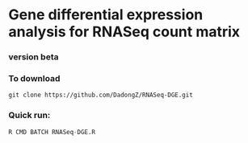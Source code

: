 # Gene differential expression analysis for RNASeq count matrix  
### version beta
### To download
```
git clone https://github.com/DadongZ/RNASeq-DGE.git
```
### Quick run:
```r
R CMD BATCH RNASeq-DGE.R
```

